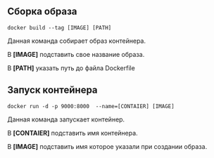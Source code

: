 ## Сборка образа

```docker build --tag [IMAGE] [PATH] ```

Данная команда собирает образ контейнера.

В **[IMAGE]** подставить свое название образа.

В **[PATH]** указать путь до файла Dockerfile 

## Запуск контейнера 

```docker run -d -p 9000:8000  --name=[CONTAIER] [IMAGE]```

Данная команда запускает контейнер. 

В **[CONTAIER]** подставить имя контейнера.

В **[IMAGE]** подставить имя которое указали при создании образа.